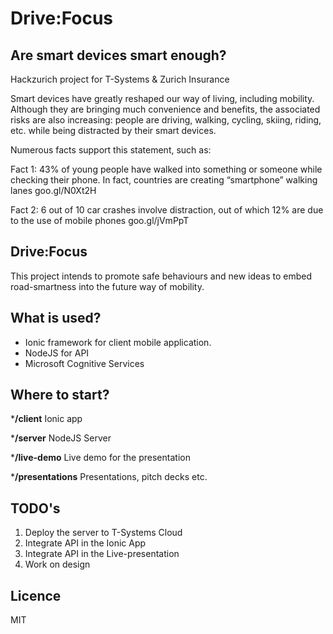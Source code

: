 # Drive:Focus

## Are smart devices smart enough?
Hackzurich project for T-Systems & Zurich Insurance

Smart devices have greatly reshaped our way of living, including mobility. Although they are bringing much convenience and benefits, the associated risks are also increasing: people are driving, walking, cycling, skiing, riding, etc. while being distracted by their smart devices. <br />

Numerous facts support this statement, such as:

Fact 1: 43% of young people have walked into something or someone while checking their phone. In fact, countries are creating “smartphone” walking lanes goo.gl/N0Xt2H<br />

Fact 2: 6 out of 10 car crashes involve distraction, out of which 12% are due to the use of mobile phones goo.gl/jVmPpT<br />

## Drive:Focus
This project intends to promote safe behaviours and new ideas to embed road-smartness into the future way of mobility.

## What is used?
* Ionic framework for client mobile application.
* NodeJS for API
* Microsoft Cognitive Services

## Where to start?
***/client**
Ionic app

***/server**
NodeJS Server

***/live-demo**
Live demo for the presentation

***/presentations**
Presentations, pitch decks etc.

## TODO's
1. Deploy the server to T-Systems Cloud
2. Integrate API in the Ionic App
3. Integrate API in the Live-presentation
4. Work on design

## Licence
MIT
